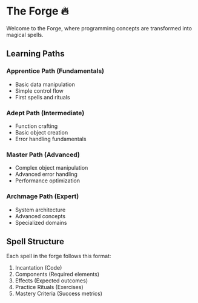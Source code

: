 # The Forge 🔥

Welcome to the Forge, where programming concepts are transformed into magical spells.

## Learning Paths

### Apprentice Path (Fundamentals)
- Basic data manipulation
- Simple control flow
- First spells and rituals

### Adept Path (Intermediate)
- Function crafting
- Basic object creation
- Error handling fundamentals

### Master Path (Advanced)
- Complex object manipulation
- Advanced error handling
- Performance optimization

### Archmage Path (Expert)
- System architecture
- Advanced concepts
- Specialized domains

## Spell Structure
Each spell in the forge follows this format:
1. Incantation (Code)
2. Components (Required elements)
3. Effects (Expected outcomes)
4. Practice Rituals (Exercises)
5. Mastery Criteria (Success metrics)